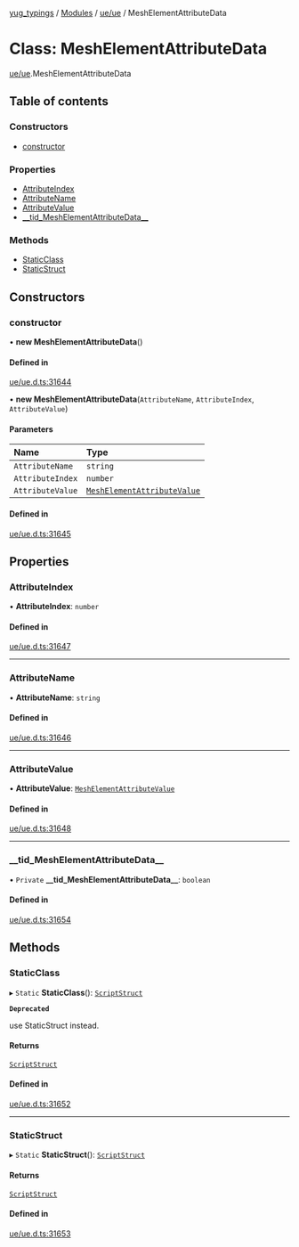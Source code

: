 [yug_typings](../README.md) / [Modules](../modules.md) / [ue/ue](../modules/ue_ue.md) / MeshElementAttributeData

# Class: MeshElementAttributeData

[ue/ue](../modules/ue_ue.md).MeshElementAttributeData

## Table of contents

### Constructors

- [constructor](ue_ue.MeshElementAttributeData.md#constructor)

### Properties

- [AttributeIndex](ue_ue.MeshElementAttributeData.md#attributeindex)
- [AttributeName](ue_ue.MeshElementAttributeData.md#attributename)
- [AttributeValue](ue_ue.MeshElementAttributeData.md#attributevalue)
- [\_\_tid\_MeshElementAttributeData\_\_](ue_ue.MeshElementAttributeData.md#__tid_meshelementattributedata__)

### Methods

- [StaticClass](ue_ue.MeshElementAttributeData.md#staticclass)
- [StaticStruct](ue_ue.MeshElementAttributeData.md#staticstruct)

## Constructors

### constructor

• **new MeshElementAttributeData**()

#### Defined in

[ue/ue.d.ts:31644](https://github.com/YugMetaverse/yug_typings/blob/b7d9b19/ue/ue.d.ts#L31644)

• **new MeshElementAttributeData**(`AttributeName`, `AttributeIndex`, `AttributeValue`)

#### Parameters

| Name | Type |
| :------ | :------ |
| `AttributeName` | `string` |
| `AttributeIndex` | `number` |
| `AttributeValue` | [`MeshElementAttributeValue`](ue_ue.MeshElementAttributeValue.md) |

#### Defined in

[ue/ue.d.ts:31645](https://github.com/YugMetaverse/yug_typings/blob/b7d9b19/ue/ue.d.ts#L31645)

## Properties

### AttributeIndex

• **AttributeIndex**: `number`

#### Defined in

[ue/ue.d.ts:31647](https://github.com/YugMetaverse/yug_typings/blob/b7d9b19/ue/ue.d.ts#L31647)

___

### AttributeName

• **AttributeName**: `string`

#### Defined in

[ue/ue.d.ts:31646](https://github.com/YugMetaverse/yug_typings/blob/b7d9b19/ue/ue.d.ts#L31646)

___

### AttributeValue

• **AttributeValue**: [`MeshElementAttributeValue`](ue_ue.MeshElementAttributeValue.md)

#### Defined in

[ue/ue.d.ts:31648](https://github.com/YugMetaverse/yug_typings/blob/b7d9b19/ue/ue.d.ts#L31648)

___

### \_\_tid\_MeshElementAttributeData\_\_

• `Private` **\_\_tid\_MeshElementAttributeData\_\_**: `boolean`

#### Defined in

[ue/ue.d.ts:31654](https://github.com/YugMetaverse/yug_typings/blob/b7d9b19/ue/ue.d.ts#L31654)

## Methods

### StaticClass

▸ `Static` **StaticClass**(): [`ScriptStruct`](ue_ue.ScriptStruct.md)

**`Deprecated`**

use StaticStruct instead.

#### Returns

[`ScriptStruct`](ue_ue.ScriptStruct.md)

#### Defined in

[ue/ue.d.ts:31652](https://github.com/YugMetaverse/yug_typings/blob/b7d9b19/ue/ue.d.ts#L31652)

___

### StaticStruct

▸ `Static` **StaticStruct**(): [`ScriptStruct`](ue_ue.ScriptStruct.md)

#### Returns

[`ScriptStruct`](ue_ue.ScriptStruct.md)

#### Defined in

[ue/ue.d.ts:31653](https://github.com/YugMetaverse/yug_typings/blob/b7d9b19/ue/ue.d.ts#L31653)
